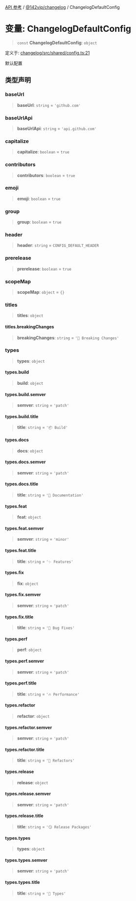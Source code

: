 [API 参考](../wiki/Home) / [@142vip/changelog](../wiki/@142vip.changelog) / ChangelogDefaultConfig

# 变量: ChangelogDefaultConfig

> `const` **ChangelogDefaultConfig**: `object`

定义于: [changelog/src/shared/config.ts:21](https://github.com/142vip/core-x/blob/25cf658819688f02293d600e7003b5877a2f9489/packages/changelog/src/shared/config.ts#L21)

默认配置

## 类型声明

### baseUrl

> **baseUrl**: `string` = `'github.com'`

### baseUrlApi

> **baseUrlApi**: `string` = `'api.github.com'`

### capitalize

> **capitalize**: `boolean` = `true`

### contributors

> **contributors**: `boolean` = `true`

### emoji

> **emoji**: `boolean` = `true`

### group

> **group**: `boolean` = `true`

### header

> **header**: `string` = `CONFIG_DEFAULT_HEADER`

### prerelease

> **prerelease**: `boolean` = `true`

### scopeMap

> **scopeMap**: `object` = `{}`

### titles

> **titles**: `object`

#### titles.breakingChanges

> **breakingChanges**: `string` = `'🚨 Breaking Changes'`

### types

> **types**: `object`

#### types.build

> **build**: `object`

#### types.build.semver

> **semver**: `string` = `'patch'`

#### types.build.title

> **title**: `string` = `'📦 Build'`

#### types.docs

> **docs**: `object`

#### types.docs.semver

> **semver**: `string` = `'patch'`

#### types.docs.title

> **title**: `string` = `'📖 Documentation'`

#### types.feat

> **feat**: `object`

#### types.feat.semver

> **semver**: `string` = `'minor'`

#### types.feat.title

> **title**: `string` = `'✨ Features'`

#### types.fix

> **fix**: `object`

#### types.fix.semver

> **semver**: `string` = `'patch'`

#### types.fix.title

> **title**: `string` = `'🐛 Bug Fixes'`

#### types.perf

> **perf**: `object`

#### types.perf.semver

> **semver**: `string` = `'patch'`

#### types.perf.title

> **title**: `string` = `'🔥 Performance'`

#### types.refactor

> **refactor**: `object`

#### types.refactor.semver

> **semver**: `string` = `'patch'`

#### types.refactor.title

> **title**: `string` = `'💅 Refactors'`

#### types.release

> **release**: `object`

#### types.release.semver

> **semver**: `string` = `'patch'`

#### types.release.title

> **title**: `string` = `'😏 Release Packages'`

#### types.types

> **types**: `object`

#### types.types.semver

> **semver**: `string` = `'patch'`

#### types.types.title

> **title**: `string` = `'🌊 Types'`
